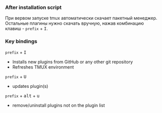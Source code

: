 ### After installation script

При вервом запуске tmux автоматически скачает пакетный менеджер. Остальные плагины нужно скачать вручную, нажав комбинацию клавиш - `prefix` + <kbd>I</kbd>.

### Key bindings

`prefix` + <kbd>I</kbd>

- Installs new plugins from GitHub or any other git repository
- Refreshes TMUX environment

`prefix` + <kbd>U</kbd>

- updates plugin(s)

`prefix` + <kbd>alt</kbd> + <kbd>u</kbd>

- remove/uninstall plugins not on the plugin list